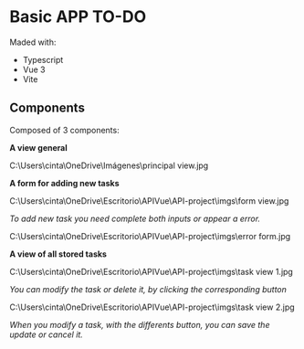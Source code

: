 # Basic APP TO-DO

Maded with: 

- Typescript
- Vue 3
- Vite

## Components

Composed of 3 components:

**A view general**

C:\Users\cinta\OneDrive\Imágenes\principal view.jpg

**A form for adding new tasks**


C:\Users\cinta\OneDrive\Escritorio\APIVue\API-project\imgs\form view.jpg

*To add new task you need complete both inputs or appear a error.*

C:\Users\cinta\OneDrive\Escritorio\APIVue\API-project\imgs\error form.jpg

 **A view of all stored tasks**

C:\Users\cinta\OneDrive\Escritorio\APIVue\API-project\imgs\task view 1.jpg

*You can modify the task or delete it, by clicking the corresponding button*

C:\Users\cinta\OneDrive\Escritorio\APIVue\API-project\imgs\task view 2.jpg

*When you modify a task, with the differents button, you can save the update or cancel it.*




